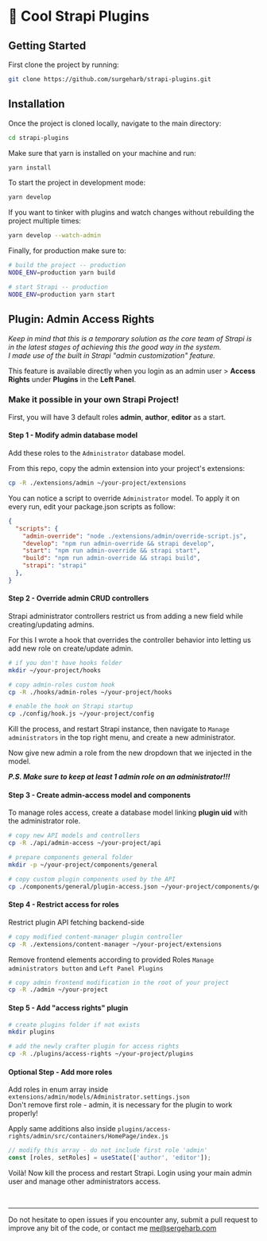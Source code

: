 # 🚀 Cool Strapi Plugins

## Getting Started

First clone the project by running:

```bash
git clone https://github.com/surgeharb/strapi-plugins.git
```

## Installation

Once the project is cloned locally, navigate to the main directory:

```bash
cd strapi-plugins
```

Make sure that yarn is installed on your machine and run:

```bash
yarn install
```

To start the project in development mode:

```bash
yarn develop
```

If you want to tinker with plugins and watch changes without rebuilding the project multiple times:

```bash
yarn develop --watch-admin
```

Finally, for production make sure to:

```bash
# build the project -- production
NODE_ENV=production yarn build

# start Strapi -- production
NODE_ENV=production yarn start
```

## Plugin: Admin Access Rights
*Keep in mind that this is a temporary solution as the core team of Strapi is in the latest stages of achieving this the good way in the system. <br>
I made use of the built in Strapi "admin customization" feature.*

This feature is available directly when you login as an admin user > **Access Rights** under **Plugins** in the **Left Panel**.

### Make it possible in your own Strapi Project!

First, you will have 3 default roles **admin**, **author**, **editor** as a start.

#### Step 1 - Modify admin database model
Add these roles to the `Administrator` database model.

From this repo, copy the admin extension into your project's extensions:
```bash
cp -R ./extensions/admin ~/your-project/extensions
```

You can notice a script to override `Administrator` model.
To apply it on every run, edit your package.json scripts as follow:

```json
{
  "scripts": {
    "admin-override": "node ./extensions/admin/override-script.js",
    "develop": "npm run admin-override && strapi develop",
    "start": "npm run admin-override && strapi start",
    "build": "npm run admin-override && strapi build",
    "strapi": "strapi"
  },
}
```

#### Step 2 - Override admin CRUD controllers

Strapi administrator controllers restrict us from adding a new field while creating/updating admins.

For this I wrote a hook that overrides the controller behavior into letting us add new role on create/update admin.

```bash
# if you don't have hooks folder
mkdir ~/your-project/hooks

# copy admin-roles custom hook
cp -R ./hooks/admin-roles ~/your-project/hooks

# enable the hook on Strapi startup
cp ./config/hook.js ~/your-project/config
```

Kill the process, and restart Strapi instance, then navigate to `Manage administrators` in the top right menu, and create a new administrator.

Now give new admin a role from the new dropdown that we injected in the model.

***P.S. Make sure to keep at least 1 admin role on an administrator!!!***

#### Step 3 - Create admin-access model and components

To manage roles access, create a database model linking **plugin uid** with the administrator role.

```bash
# copy new API models and controllers
cp -R ./api/admin-access ~/your-project/api

# prepare components general folder
mkdir -p ~/your-project/components/general

# copy custom plugin components used by the API
cp ./components/general/plugin-access.json ~/your-project/components/general
```

#### Step 4 - Restrict access for roles

Restrict plugin API fetching backend-side
```bash
# copy modified content-manager plugin controller
cp -R ./extensions/content-manager ~/your-project/extensions
```

Remove frontend elements according to provided Roles `Manage administrators button` and `Left Panel Plugins`

```bash
# copy admin frontend modification in the root of your project
cp -R ./admin ~/your-project
```

#### Step 5 - Add "access rights" plugin
```bash
# create plugins folder if not exists
mkdir plugins

# add the newly crafter plugin for access rights
cp -R ./plugins/access-rights ~/your-project/plugins
```

#### Optional Step - Add more roles
Add roles in enum array inside `extensions/admin/models/Administrator.settings.json` <br> Don't remove first role - admin, it is necessary for the plugin to work properly!

Apply same additions also inside `plugins/access-rights/admin/src/containers/HomePage/index.js`
```js
// modify this array - do not include first role 'admin'
const [roles, setRoles] = useState(['author', 'editor']);
```

Voilà! Now kill the process and restart Strapi.
Login using your main admin user and manage other administrators access.

<br>

---

Do not hesitate to open issues if you encounter any, submit a pull request to improve any bit of the code, or contact me [me@sergeharb.com](mailto:me@sergeharb.com)
